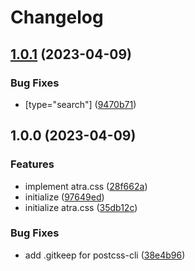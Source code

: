 # Changelog

## [1.0.1](https://github.com/re-taro/atra.css/compare/atra.css-v1.0.0...atra.css-v1.0.1) (2023-04-09)


### Bug Fixes

* [type="search"] ([9470b71](https://github.com/re-taro/atra.css/commit/9470b7148b30d217ede6aa56a0bc82e392b9d8e0))

## 1.0.0 (2023-04-09)


### Features

* implement atra.css ([28f662a](https://github.com/re-taro/atra.css/commit/28f662af77cc3a2b2bc88f01f8f441b0192e65cd))
* initialize ([97649ed](https://github.com/re-taro/atra.css/commit/97649ed5ecd59963364f7b0d42c0ccbeb2888e5d))
* initialize atra.css ([35db12c](https://github.com/re-taro/atra.css/commit/35db12cc43a755e2c6401ee01355898740a00c09))


### Bug Fixes

* add .gitkeep for postcss-cli ([38e4b96](https://github.com/re-taro/atra.css/commit/38e4b967c039546c183ba693e7358ec8c9f6e674))
